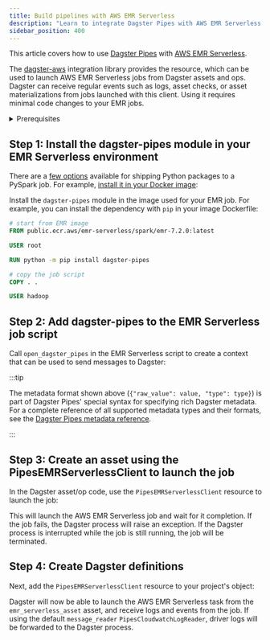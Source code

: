 ```yaml
---
title: Build pipelines with AWS EMR Serverless
description: "Learn to integrate Dagster Pipes with AWS EMR Serverless to launch external code from Dagster assets."
sidebar_position: 400
---
```


This article covers how to use [Dagster Pipes](/guides/build/external-pipelines/) with [AWS EMR Serverless](https://aws.amazon.com/emr-serverless/).

The [dagster-aws](/api/python-api/libraries/dagster-aws) integration library provides the <PyObject section="libraries" object="pipes.PipesEMRServerlessClient" module="dagster_aws" /> resource, which can be used to launch AWS EMR Serverless jobs from Dagster assets and ops. Dagster can receive regular events such as logs, asset checks, or asset materializations from jobs launched with this client. Using it requires minimal code changes to your EMR jobs.


<details>
  <summary>Prerequisites</summary>

    - **In the Dagster environment**, you'll need to:

    - Install the following packages:

        ```shell
        pip install dagster dagster-webserver dagster-aws
        ```

        Refer to the [Dagster installation guide](/getting-started/installation) for more info.

    - **Configure AWS authentication credentials.** If you don't have this set up already, refer to the [boto3 quickstart](https://boto3.amazonaws.com/v1/documentation/api/latest/guide/quickstart.html).

    - **In AWS**, you'll need:

    - An existing AWS account
    - An AWS EMR Serverless job. AWS CloudWatch logging has to be enabled in order to receive logs from the job:

    ```json
    {
        "monitoringConfiguration": {
        "cloudWatchLoggingConfiguration": { "enabled": true }
        }
    }
    ```

</details>

## Step 1: Install the dagster-pipes module in your EMR Serverless environment

There are a [few options](https://docs.aws.amazon.com/emr/latest/EMR-Serverless-UserGuide/using-python-libraries.html) available for shipping Python packages to a PySpark job. For example, [install it in your Docker image](https://docs.aws.amazon.com/emr/latest/EMR-Serverless-UserGuide/application-custom-image.html):

Install the `dagster-pipes` module in the image used for your EMR job. For example, you can install the dependency with `pip` in your image Dockerfile:

```Dockerfile
# start from EMR image
FROM public.ecr.aws/emr-serverless/spark/emr-7.2.0:latest

USER root

RUN python -m pip install dagster-pipes

# copy the job script
COPY . .

USER hadoop
```

## Step 2: Add dagster-pipes to the EMR Serverless job script

Call `open_dagster_pipes` in the EMR Serverless script to create a context that can be used to send messages to Dagster:

<CodeExample path="docs_snippets/docs_snippets/guides/dagster/dagster_pipes/emr-serverless/script.py" />

:::tip

The metadata format shown above (`{"raw_value": value, "type": type}`) is part of Dagster Pipes' special syntax for specifying rich Dagster metadata. For a complete reference of all supported metadata types and their formats, see the [Dagster Pipes metadata reference](using-dagster-pipes/reference#passing-rich-metadata-to-dagster).

:::

## Step 3: Create an asset using the PipesEMRServerlessClient to launch the job

In the Dagster asset/op code, use the `PipesEMRServerlessClient` resource to launch the job:

<CodeExample path="docs_snippets/docs_snippets/guides/dagster/dagster_pipes/emr-serverless/dagster_code.py" startAfter="start_asset_marker" endBefore="=end_asset_marker" />

This will launch the AWS EMR Serverless job and wait for it completion. If the job fails, the Dagster process will raise an exception. If the Dagster process is interrupted while the job is still running, the job will be terminated.

## Step 4: Create Dagster definitions

Next, add the `PipesEMRServerlessClient` resource to your project's <PyObject section="definitions" module="dagster" object="Definitions" /> object:

<CodeExample path="docs_snippets/docs_snippets/guides/dagster/dagster_pipes/emr-serverless/dagster_code.py" startAfter="start_definitions_marker" endBefore="=end_definitions_marker"/>

Dagster will now be able to launch the AWS EMR Serverless task from the `emr_serverless_asset` asset, and receive logs and events from the job. If using the default `message_reader` `PipesCloudwatchLogReader`, driver logs will be forwarded to the Dagster process.
